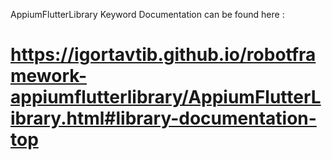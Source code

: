 AppiumFlutterLibrary Keyword Documentation can be found here : 

# https://igortavtib.github.io/robotframework-appiumflutterlibrary/AppiumFlutterLibrary.html#library-documentation-top
